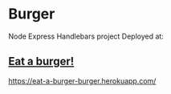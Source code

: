 # Burger
Node Express Handlebars project
Deployed at:

## [Eat a burger!](https://eat-a-burger-burger.herokuapp.com/)
https://eat-a-burger-burger.herokuapp.com/
